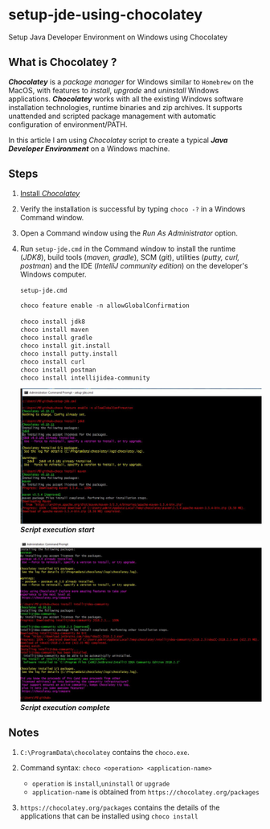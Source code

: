 # setup-jde-using-chocolatey
Setup Java Developer Environment on Windows using Chocolatey

## What is Chocolatey ?
***Chocolatey*** is a _package manager_ for Windows similar to `Homebrew` on the MacOS, with features to _install_, _upgrade_ and _uninstall_ Windows applications.
***Chocolatey*** works with all the existing Windows software installation technologies, runtime binaries and zip archives. It supports unattended and scripted package management with automatic configuration of environment/PATH.

In this article I am using _Chocolatey_ script to create a typical ***Java Developer Environment*** on a Windows machine.

## Steps
1. [Install _Chocolatey_](https://chocolatey.org/install)

2. Verify the installation is successful by typing `choco -?` in a Windows Command window.

3. Open a Command window using the _Run As Administrator_ option.

4. Run `setup-jde.cmd` in the Command window to install the runtime (_JDK8_), build tools (_maven, gradle_), SCM (_git_), utilities (_putty, curl, postman_) and the IDE (_IntelliJ community edition_) on the developer's Windows computer.

    `setup-jde.cmd`

    ```
    choco feature enable -n allowGlobalConfirmation

    choco install jdk8
    choco install maven
    choco install gradle
    choco install git.install
    choco install putty.install
    choco install curl
    choco install postman
    choco install intellijidea-community
    ```
    ![setup script start](setup-jde-start.JPG)  
    ***Script execution start***
    
    ![setup script end](setup-jde-end.JPG) 
    ***Script execution complete***
    
## Notes
1. `C:\ProgramData\chocolatey` contains the `choco.exe`.

2. Command syntax: `choco <operation> <application-name>`
    -  `operation` is `install`,`uninstall` or `upgrade`
    -  `application-name` is obtained from `https://chocolatey.org/packages`

3. `https://chocolatey.org/packages` contains the details of the applications that can be installed using `choco install`

